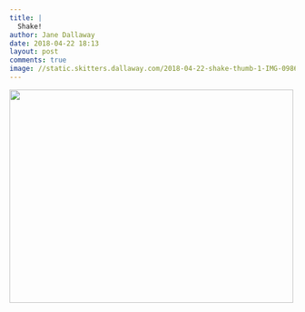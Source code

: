 ```yaml
---
title: |
  Shake!
author: Jane Dallaway
date: 2018-04-22 18:13
layout: post
comments: true
image: //static.skitters.dallaway.com/2018-04-22-shake-thumb-1-IMG-0986.JPG
---
```


<div>
        <a href="//static.skitters.dallaway.com/2018-04-22-shake-fullsize-1-IMG-0986.JPG">
          <img src="//static.skitters.dallaway.com/2018-04-22-shake-thumb-1-IMG-0986.JPG" width="500" height="375"/>
        </a>
      </div>


  
      